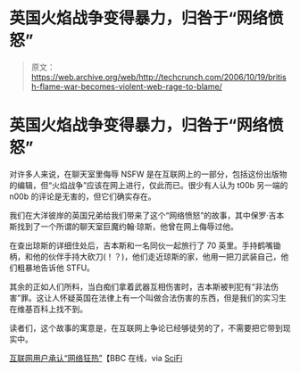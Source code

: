 # 英国火焰战争变得暴力，归咎于“网络愤怒”

> 原文：<https://web.archive.org/web/http://techcrunch.com/2006/10/19/british-flame-war-becomes-violent-web-rage-to-blame/>

# 英国火焰战争变得暴力，归咎于“网络愤怒”

对许多人来说，在聊天室里侮辱 NSFW 是在互联网上的一部分，包括这份出版物的编辑，但“火焰战争”应该在网上进行，仅此而已。很少有人认为 t00b 另一端的 n00b 的评论是无害的，但它们确实存在。

我们在大洋彼岸的英国兄弟给我们带来了这个“网络愤怒”的故事，其中保罗·吉本斯找到了一个所谓的聊天室巨魔约翰·琼斯，他曾在网上侮辱过他。

在查出琼斯的详细住处后，吉本斯和一名同伙一起旅行了 70 英里。手持鹤嘴锄柄，和他的伙伴手持大砍刀(！？)，他们走近琼斯的家，他用一把刀武装自己，他们粗暴地告诉他 STFU。

其余的正如人们所料，当白痴们拿着武器互相伤害时，吉本斯被判犯有“非法伤害”罪。这让人怀疑英国在法律上有一个叫做合法伤害的东西，但是我们的实习生在维基百科上找不到。

读者们，这个故事的寓意是，在互联网上争论已经够徒劳的了，不需要把它带到现实中。

[互联网用户承认“网络狂热”](https://web.archive.org/web/20201020115554/http://news.bbc.co.uk/2/hi/uk_news/england/london/6059726.stm)【BBC 在线，via [SciFi](https://web.archive.org/web/20201020115554/http://blog.scifi.com/tech/archives/2006/10/19/british_man_get.html)